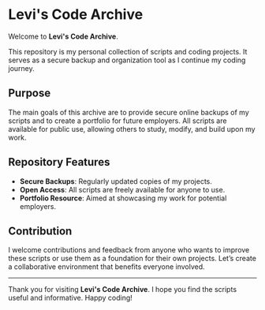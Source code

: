 # Levi's Code Archive

Welcome to **Levi's Code Archive**.

This repository is my personal collection of scripts and coding projects. It serves as a secure backup and organization tool as I continue my coding journey.

## Purpose

The main goals of this archive are to provide secure online backups of my scripts and to create a portfolio for future employers. All scripts are available for public use, allowing others to study, modify, and build upon my work.

## Repository Features

- **Secure Backups**: Regularly updated copies of my projects.
- **Open Access**: All scripts are freely available for anyone to use.
- **Portfolio Resource**: Aimed at showcasing my work for potential employers.

## Contribution

I welcome contributions and feedback from anyone who wants to improve these scripts or use them as a foundation for their own projects. Let’s create a collaborative environment that benefits everyone involved.

---

Thank you for visiting **Levi's Code Archive**. I hope you find the scripts useful and informative. Happy coding!
